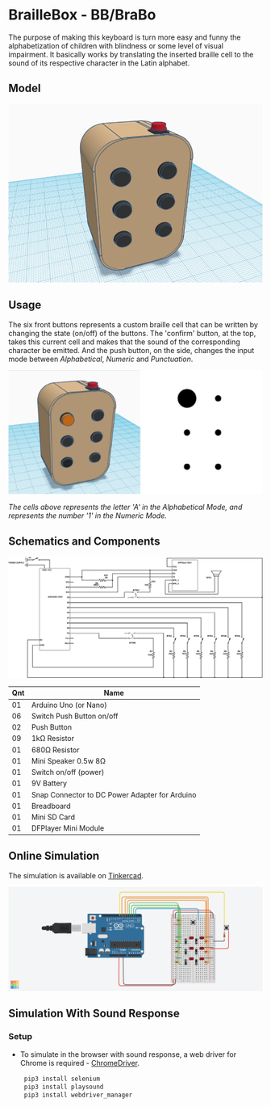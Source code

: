 # BrailleBox - BB/BraBo

The purpose of making this keyboard is turn more easy and funny the alphabetization of children with blindness or some level of visual impairment. 
It basically works by translating the inserted braille cell to the sound of its respective character in the Latin alphabet.

Model
------
![Model](/imgs/model.png)

Usage
------
The six front buttons represents a custom braille cell that can be written by changing the state (on/off) of the buttons. 
The 'confirm' button, at the top, takes this current cell and makes that the sound of the corresponding character be emitted. And the push button, on the side, changes the input mode between *Alphabetical*, *Numeric* and *Punctuation*.

![Usage](/imgs/example.jpg)

_The cells above represents the letter 'A' in the Alphabetical Mode, and represents the number '1' in the Numeric Mode._

Schematics and Components
--------------------------

![Schematics](/imgs/schematics-new.svg)

|Qnt	|Name                                            |
|-------|------------------------------------------------|	
|01	|Arduino Uno (or Nano)                           |
|06 	|Switch Push Button on/off                       |
|02 	|Push Button                                     |
|09	|1kΩ Resistor                                    |
|01	|680Ω Resistor                                   |
|01	|Mini Speaker  0.5w 8Ω                           |
|01 	|Switch on/off (power)                           |
|01	|9V Battery                                      |
|01	|Snap Connector to DC Power Adapter for Arduino  |
|01 	|Breadboard                                      |
|01     |Mini SD Card                                    |
|01     |DFPlayer Mini Module                            |

Online Simulation 
------------------
The simulation is available on [Tinkercad](https://www.tinkercad.com/things/ktPH2wSIrIG/viewel).

![Schematics](/imgs/schematics.png)


Simulation With Sound Response
---------------------
### Setup
* To simulate in the browser with sound response, a web driver for Chrome is required - [ChromeDriver](https://chromedriver.chromium.org/downloads).

       pip3 install selenium
       pip3 install playsound
       pip3 install webdriver_manager 
